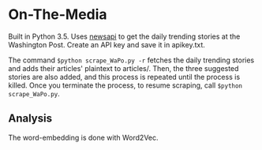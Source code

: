 # On-The-Media

Built in Python 3.5.  Uses [newsapi](https://newsapi.org) to get the daily trending stories at the Washington Post.  Create an API key and save it in apikey.txt.

The command `$python scrape_WaPo.py -r` fetches the daily trending stories and adds their articles' plaintext to articles/.  Then, the three suggested stories are also added, and this process is repeated until the process is killed.  Once you terminate the process, to resume scraping, call `$python scrape_WaPo.py`.

## Analysis

The word-embedding is done with Word2Vec.  
